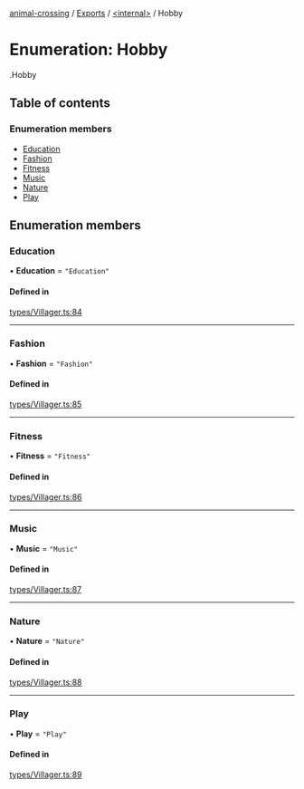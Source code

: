 [animal-crossing](../README.md) / [Exports](../modules.md) / [<internal\>](../modules/internal_.md) / Hobby

# Enumeration: Hobby

[<internal>](../modules/internal_.md).Hobby

## Table of contents

### Enumeration members

- [Education](internal_.Hobby.md#education)
- [Fashion](internal_.Hobby.md#fashion)
- [Fitness](internal_.Hobby.md#fitness)
- [Music](internal_.Hobby.md#music)
- [Nature](internal_.Hobby.md#nature)
- [Play](internal_.Hobby.md#play)

## Enumeration members

### Education

• **Education** = `"Education"`

#### Defined in

[types/Villager.ts:84](https://github.com/Norviah/animal-crossing/blob/d6e407b/module/types/Villager.ts#L84)

___

### Fashion

• **Fashion** = `"Fashion"`

#### Defined in

[types/Villager.ts:85](https://github.com/Norviah/animal-crossing/blob/d6e407b/module/types/Villager.ts#L85)

___

### Fitness

• **Fitness** = `"Fitness"`

#### Defined in

[types/Villager.ts:86](https://github.com/Norviah/animal-crossing/blob/d6e407b/module/types/Villager.ts#L86)

___

### Music

• **Music** = `"Music"`

#### Defined in

[types/Villager.ts:87](https://github.com/Norviah/animal-crossing/blob/d6e407b/module/types/Villager.ts#L87)

___

### Nature

• **Nature** = `"Nature"`

#### Defined in

[types/Villager.ts:88](https://github.com/Norviah/animal-crossing/blob/d6e407b/module/types/Villager.ts#L88)

___

### Play

• **Play** = `"Play"`

#### Defined in

[types/Villager.ts:89](https://github.com/Norviah/animal-crossing/blob/d6e407b/module/types/Villager.ts#L89)
